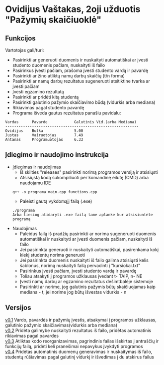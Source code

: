 # Ovidijus Vaštakas, 2oji užduotis "Pažymių skaičiuoklė"


## Funkcijos
Vartotojas gali/turi:
* Pasirinkti ar generuoti duomenis ir nuskaityti automatiškai ar įvesti studento duomenis pačiam, nuskaityti iš failo
* Pasirinkus įvesti pačiam, prašoma įvesti studento vardą ir pavardę
* Pasirinkti ar žino atliktų namų darbų skaičių (t/n forma)
* Pasirinkti ar namų darbų rezultatus sugeneruoti atsitiktine tvarka ar įvesti pačiam
* Įvesti egzamino rezultatą
* Pasirinkti ar pridėti kitą studentą
* Pasirinkti galutinio pažymio skaičiavimo būdą (vidurkis arba mediana)
* Rikiavimas pagal studento pavardę
* Programa išveda gautus rezultatus panašiu pavidalu: 
```
Vardas      Pavarde            Galutinis Vid.(arba Mediana)
------------------------------------------------------------
Ovidijus    Bulka              5.00
Justas      Vairuotojas        7.49
Antanas     Programuotojas     6.33 
```
## Įdiegimo ir naudojimo instrukcija
* Įdiegimas ir naudojimas
  * Iš skilties "releases" pasirinkti norimą programos versiją ir atsisiųsti
  * Atsisiųstą kodą sukompiliuoti per komandinę eilutę (CMD) arba naudojamu IDE
  ```
  g++ -o programa main.cpp functions.cpp
  ```
  * Paleisti gautą vykdomąjį failą (.exe)
  ```
  ./programa
  Arba tiesiog atidaryti .exe failą tame aplanke kur atsisiuntėte programą
  ```
* Naudojimas
  * Paleidus failą iš pradžių pasirinkti ar norima sugeneruoti duomenis automatiškai ir nuskaityti ar įvesti duomenis pačiam, nuskaityti iš failo
  * Jei pasirinkta generuoti ir nuskaityti automatiškai, pasirenkama kokį kiekį studentų norima generuoti
  * Jei pasirinkta duomenis nuskaityti iš failo galima atsisiųsti kelis šablonus, norimą nuskaityti failą pervadinti į "kursiokai.txt"
  * Pasirinkus įvesti pačiam, įvesti studento vardą ir pavardę
  * Toliau atsakyti į programos užklausas įvedant t- TAIP, n- NE
  * Įvesti namų darbų ar egzamino rezultatus dešimtbalėje sistemoje
  * Pasirinkti ar norime, jog galutinis pažymis būtų skaičiuojamas kaip mediana - t, jei norime jog būtų išvestas vidurkis - n

## Versijos
[v0.1](https://github.com/OvidijusV/2Uzduotis-OOP/tree/v0.1) Vardo, pavardės ir pažymių įvestis, atsakymai į programos užklausas, galutinio pažymio skaičiavimas(vidurkis arba mediana)\
[v0.2](https://github.com/OvidijusV/2Uzduotis-OOP/tree/v0.2) Pridėta galimybe nuskaityti rezultatus iš failo, pridėtas automatinis rikiavimas pagal pavardes\
[v0.3](https://github.com/OvidijusV/2Uzduotis-OOP/tree/v0.3) Atliktas kodo reorganizavimas, pagrindinis failas išskirtas į antraščių ir funkcijų failą, pridėti keli pranešimai nepavykus įvykdyti programos\
[v0.4](https://github.com/OvidijusV/2Uzduotis-OOP/tree/v0.4) Pridėtas automatinis duomenų generavimas ir nuskaitymas iš failo, studentų rūšiavimas pagal galutinį vidurkį ir išvedimas į du atskirus failus
